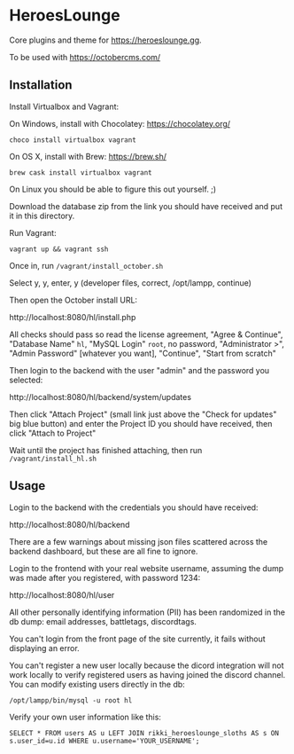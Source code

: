 # HeroesLounge

Core plugins and theme for https://heroeslounge.gg.

To be used with https://octobercms.com/ 


## Installation

Install Virtualbox and Vagrant:

On Windows, install with Chocolatey: https://chocolatey.org/

    choco install virtualbox vagrant

On OS X, install with Brew: https://brew.sh/

    brew cask install virtualbox vagrant

On Linux you should be able to figure this out yourself. ;)


Download the database zip from the link you should have received and put it in this directory.

Run Vagrant:

    vagrant up && vagrant ssh

Once in, run `/vagrant/install_october.sh`

Select y, y, enter, y (developer files, correct, /opt/lampp, continue)

Then open the October install URL:

http://localhost:8080/hl/install.php

All checks should pass so read the license agreement, "Agree & Continue",
 "Database Name" `hl`, "MySQL Login" `root`, no password, "Administrator >",
 "Admin Password" [whatever you want], "Continue", "Start from scratch"

Then login to the backend with the user "admin" and the password you selected:

http://localhost:8080/hl/backend/system/updates

Then click "Attach Project" (small link just above the "Check for updates" big blue button)
 and enter the Project ID you should have received, then click "Attach to Project"

Wait until the project has finished attaching, then run `/vagrant/install_hl.sh`


## Usage

Login to the backend with the credentials you should have received:

http://localhost:8080/hl/backend

There are a few warnings about missing json files scattered across the backend dashboard, but these are all fine to ignore.

Login to the frontend with your real website username, assuming the dump was made after you registered, with password 1234:

http://localhost:8080/hl/user

All other personally identifying information (PII) has been randomized in the db dump: email addresses, battletags, discordtags.

You can't login from the front page of the site currently, it fails without displaying an error.

You can't register a new user locally because the dicord integration will not work locally to verify registered users as having joined the discord channel.  You can modify existing users directly in the db:

    /opt/lampp/bin/mysql -u root hl

Verify your own user information like this:

    SELECT * FROM users AS u LEFT JOIN rikki_heroeslounge_sloths AS s ON s.user_id=u.id WHERE u.username='YOUR_USERNAME';
